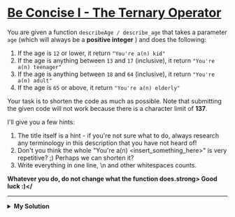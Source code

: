 # [Be Concise I - The Ternary Operator](https://www.codewars.com/kata/5583090cbe83f4fd8c000051)

You are given a function `describeAge / describe_age` that takes a parameter `age` (which will always be a <strong>
positive integer</strong> ) and does the following:

1. If the age is `12` or lower, it return `"You're a(n) kid"`
2. If the age is anything between `13` and `17` (inclusive), it return `"You're a(n) teenager"`
3. If the age is anything between `18` and `64` (inclusive), it return `"You're a(n) adult"`
4. If the age is `65` or above, it return `"You're a(n) elderly"`

Your task is to shorten the code as much as possible. Note that submitting the given code will not work because there is
a character limit of <strong>137</strong>.

I'll give you a few hints:

1. The title itself is a hint - if you're not sure what to do, always research any terminology in this description that
   you have not heard of!
2. Don't you think the whole "You're a(n) <insert_something_here>" is very repetitive? ;) Perhaps we can shorten it?
3. Write everything in one line, \n and other whitespaces counts.

<strong>Whatever you do, do not change what the function does.strong> Good luck :)</

---

<details><summary>My Solution</summary>

```js
// 112 characters
const describeAge = a => `You're a(n) ${a <= 12 ? 'kid' : a <= 17 ? 'teenager' : a <= 64 ? 'adult' : 'elderly'}`
```

</details>
